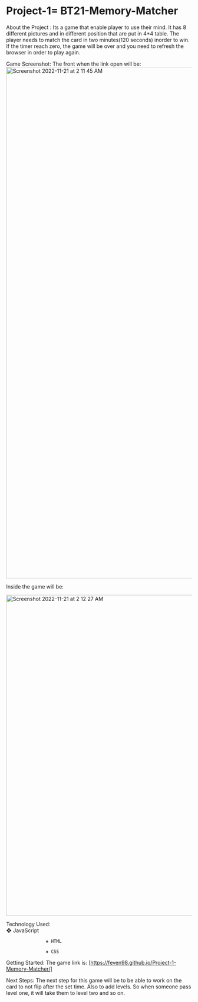 # Project-1=  BT21-Memory-Matcher

About the Project : Its a game that enable player to use their mind. It has 8 different pictures and in different position that are put in 4*4 table. The player needs to match the card in two minutes(120 seconds) inorder to win. If the timer reach zero, the game will be over and you need to refresh the browser in order to play again.

Game Screenshot: The front when the link open will be:
<img width="1383" alt="Screenshot 2022-11-21 at 2 11 45 AM" src="https://user-images.githubusercontent.com/117063196/202988697-61c76bbb-1fba-47a2-b590-a92eda0a0a07.png">

Inside the game will be:

<img width="868" alt="Screenshot 2022-11-21 at 2 12 27 AM" src="https://user-images.githubusercontent.com/117063196/202988876-4dbc14b9-8dfd-4376-b776-1eaf6c30ddc7.png">


Technology Used:  
                   ❖ JavaScript
          
                   ❖ HTML

                   ❖ CSS

Getting Started: The game link is: [https://feven98.github.io/Project-1-Memory-Matcher/]   

Next Steps: The next step for this game will be to be able to work on the card to not flip after the set time. Also to add levels. So when someone pass level one, it will take them to level two and so on.


